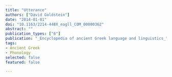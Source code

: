 ```yaml
---
title: "Utterance"
authors: ["David Goldstein"]
date: "2014-01-01"
doi: "10.1163/2214-448X_eagll_COM_00000362"
abstract: ""
publication_types: ["6"]
publication: "_Encyclopedia of ancient Greek language and linguistics_"
tags:
- Ancient Greek
- Phonology
selected: false
featured: false

---
```


